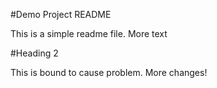 #Demo Project README

This is a simple readme file. More text

#Heading 2

This is bound to cause problem. More changes!
